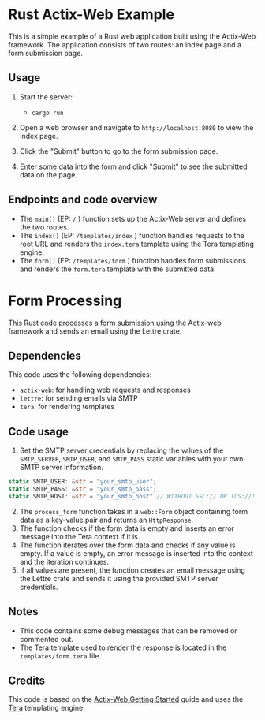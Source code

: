 # Rust Actix-Web Example

This is a simple example of a Rust web application built using the Actix-Web framework. The application consists of two routes: an index page and a form submission page.
## Usage

1. Start the server:
   
   - `cargo run`
   
2. Open a web browser and navigate to `http://localhost:8080` to view the index page.
3. Click the "Submit" button to go to the form submission page.
4. Enter some data into the form and click "Submit" to see the submitted data on the page.

## Endpoints and code overview

- The `main()` (EP: `/` )  function sets up the Actix-Web server and defines the two routes.
- The `index()` (EP: `/templates/index` ) function handles requests to the root URL and renders the `index.tera` template using the Tera templating engine.
- The `form()` (EP: `/templates/form` ) function handles form submissions and renders the `form.tera` template with the submitted data.

# Form Processing

This Rust code processes a form submission using the Actix-web framework and sends an email using the Lettre crate.

## Dependencies

This code uses the following dependencies:
- `actix-web`: for handling web requests and responses
- `lettre`: for sending emails via SMTP
- `tera`: for rendering templates

## Code usage

1. Set the SMTP server credentials by replacing the values of the `SMTP_SERVER`, `SMTP_USER`, and `SMTP_PASS` static variables with your own SMTP server information.
```rust
static SMTP_USER: &str = "your_smtp_user";
static SMTP_PASS: &str = "your_smtp_pass";
static SMTP_HOST: &str = "your_smtp_host" // WITHOUT SSL:// OR TLS://!!! ;
```
2. The `process_form` function takes in a `web::Form` object containing form data as a key-value pair and returns an `HttpResponse`.
3. The function checks if the form data is empty and inserts an error message into the Tera context if it is.
4. The function iterates over the form data and checks if any value is empty. If a value is empty, an error message is inserted into the context and the iteration continues.
5. If all values are present, the function creates an email message using the Lettre crate and sends it using the provided SMTP server credentials.

## Notes

- This code contains some debug messages that can be removed or commented out.
- The Tera template used to render the response is located in the `templates/form.tera` file.

## Credits

This code is based on the [Actix-Web Getting Started](https://actix.rs/docs/getting-started/) guide and uses the [Tera](https://tera.netlify.app/) templating engine.
